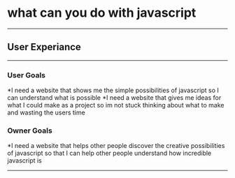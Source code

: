 # what can you do with javascript
-----
## User Experiance
-----
### User Goals

*I need a website that shows me the simple possibilities of javascript so I can understand what is possible
*I need a website that gives me ideas for what I could make as a project so im not stuck thinking about what to make and wasting the users time

### Owner Goals

*I need a website that helps other people discover the creative possibilities of javascript so that I can help other people understand how incredible javascript is

-----
